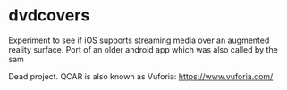 # dvdcovers
Experiment to see if iOS supports streaming media over an augmented reality surface. Port of an older android app which was also called by the sam

Dead project. QCAR is also known as Vuforia: https://www.vuforia.com/
